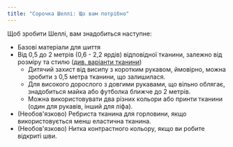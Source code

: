 ```yaml
---
title: "Сорочка Шеллі: Що вам потрібно"
---
```


Щоб зробити Шеллі, вам знадобиться наступне:

- Базові матеріали для шиття
- Від 0,5 до 2 метрів (0,6 - 2,2 ярдів) відповідної тканини, залежно від розміру та стилю ([див. варіанти тканини](/docs/patterns/shelly/fabric))
    - Дитячий захист від висипу з коротким рукавом, ймовірно, можна зробити з 0,5 метра тканини, що залишилася.
    - Для високого дорослого з довгими рукавами, що вільно облягає, знадобиться майка або футболка ближче до 2 метрів.
    - Можна використовувати два різних кольори або принти тканини (один для рукавів, інший для ліфа).
- (Необов'язково) Ребриста тканина для горловини, якщо використовується менш еластична тканина.
- (Необов'язково) Нитка контрастного кольору, якщо ви робите відкриті шви.
